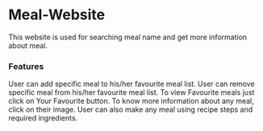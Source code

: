 # Meal-Website
This website is used for searching meal name and get more  information about meal.

### Features
User can add specific meal to his/her favourite meal list.
User can remove specific meal from his/her favourite meal list.
To view Favourite meals just click on Your Favourite button.
To know more information about any meal, click on their image.
User can also make any meal using recipe steps and required ingredients.
